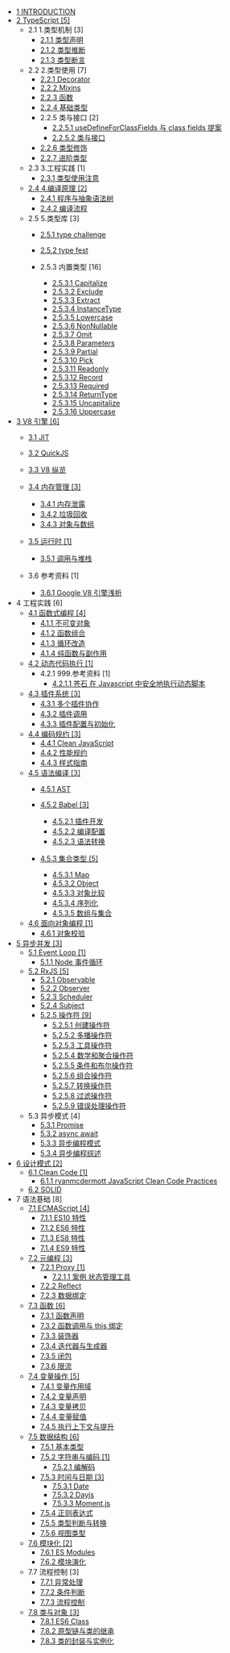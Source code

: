   - [1 INTRODUCTION](/INTRODUCTION.md)
  - [2 TypeScript [5]](/TypeScript/README.md)
    - 2.1 1.类型机制 [3]
      - [2.1.1 类型声明](/TypeScript/1.类型机制/类型声明.md)
      - [2.1.2 类型推断](/TypeScript/1.类型机制/类型推断.md)
      - [2.1.3 类型断言](/TypeScript/1.类型机制/类型断言.md)
    - 2.2 2.类型使用 [7]
      - [2.2.1 Decorator](/TypeScript/2.类型使用/Decorator.md)
      - [2.2.2 Mixins](/TypeScript/2.类型使用/Mixins.md)
      - [2.2.3 函数](/TypeScript/2.类型使用/函数.md)
      - [2.2.4 基础类型](/TypeScript/2.类型使用/基础类型.md)
      - 2.2.5 类与接口 [2]
        - [2.2.5.1 useDefineForClassFields 与 class fields 提案](/TypeScript/2.类型使用/类与接口/useDefineForClassFields%20与%20class-fields%20提案.md)
        - [2.2.5.2 类与接口](/TypeScript/2.类型使用/类与接口/类与接口.md)
      - [2.2.6 类型修饰](/TypeScript/2.类型使用/类型修饰.md)
      - [2.2.7 进阶类型](/TypeScript/2.类型使用/进阶类型.md)
    - 2.3 3.工程实践 [1]
      - [2.3.1 类型使用注意](/TypeScript/3.工程实践/类型使用注意.md)
    - [2.4 4.编译原理 [2]](/TypeScript/4.编译原理/README.md)
      - [2.4.1 程序与抽象语法树](/TypeScript/4.编译原理/程序与抽象语法树.md)
      - [2.4.2 编译流程](/TypeScript/4.编译原理/编译流程.md)
    - 2.5 5.类型库 [3]
      - [2.5.1 type challenge](/TypeScript/5.类型库/type-challenge/README.md)
        
      - [2.5.2 type fest](/TypeScript/5.类型库/type-fest/README.md)
        
      - 2.5.3 内置类型 [16]
        - [2.5.3.1 Capitalize](/TypeScript/5.类型库/内置类型/Capitalize.md)
        - [2.5.3.2 Exclude](/TypeScript/5.类型库/内置类型/Exclude.md)
        - [2.5.3.3 Extract](/TypeScript/5.类型库/内置类型/Extract.md)
        - [2.5.3.4 InstanceType](/TypeScript/5.类型库/内置类型/InstanceType.md)
        - [2.5.3.5 Lowercase](/TypeScript/5.类型库/内置类型/Lowercase.md)
        - [2.5.3.6 NonNullable](/TypeScript/5.类型库/内置类型/NonNullable.md)
        - [2.5.3.7 Omit](/TypeScript/5.类型库/内置类型/Omit.md)
        - [2.5.3.8 Parameters](/TypeScript/5.类型库/内置类型/Parameters.md)
        - [2.5.3.9 Partial](/TypeScript/5.类型库/内置类型/Partial.md)
        - [2.5.3.10 Pick](/TypeScript/5.类型库/内置类型/Pick.md)
        - [2.5.3.11 Readonly](/TypeScript/5.类型库/内置类型/Readonly.md)
        - [2.5.3.12 Record](/TypeScript/5.类型库/内置类型/Record.md)
        - [2.5.3.13 Required](/TypeScript/5.类型库/内置类型/Required.md)
        - [2.5.3.14 ReturnType](/TypeScript/5.类型库/内置类型/ReturnType.md)
        - [2.5.3.15 Uncapitalize](/TypeScript/5.类型库/内置类型/Uncapitalize.md)
        - [2.5.3.16 Uppercase](/TypeScript/5.类型库/内置类型/Uppercase.md)
  - [3 V8 引擎 [6]](/V8%20引擎/README.md)
    - [3.1 JIT](/V8%20引擎/JIT/README.md)
      
    - [3.2 QuickJS](/V8%20引擎/QuickJS/README.md)
      
    - [3.3 V8 纵览](/V8%20引擎/V8%20纵览.md)
    - [3.4 内存管理 [3]](/V8%20引擎/内存管理/README.md)
      - [3.4.1 内存泄露](/V8%20引擎/内存管理/内存泄露.md)
      - [3.4.2 垃圾回收](/V8%20引擎/内存管理/垃圾回收.md)
      - [3.4.3 对象与数组](/V8%20引擎/内存管理/对象与数组.md)
    - [3.5 运行时 [1]](/V8%20引擎/运行时/README.md)
      - [3.5.1 调用与堆栈](/V8%20引擎/运行时/调用与堆栈.md)
    - 3.6 参考资料 [1]
      - [3.6.1 Google V8 引擎浅析](/V8%20引擎/.more/2021-Google%20V8%20引擎浅析.md)
  - 4 工程实践 [6]
    - [4.1 函数式编程 [4]](/工程实践/函数式编程/README.md)
      - [4.1.1 不可变对象](/工程实践/函数式编程/不可变对象.md)
      - [4.1.2 函数组合](/工程实践/函数式编程/函数组合.md)
      - [4.1.3 循环改造](/工程实践/函数式编程/循环改造.md)
      - [4.1.4 纯函数与副作用](/工程实践/函数式编程/纯函数与副作用.md)
    - [4.2 动态代码执行 [1]](/工程实践/动态代码执行/README.md)
      - 4.2.1 999.参考资料 [1]
        - [4.2.1.1 苍石 在 Javascript 中安全地执行动态脚本](/工程实践/动态代码执行/999.参考资料/2021-苍石-在%20Javascript%20中安全地执行动态脚本.md)
    - [4.3 插件系统 [3]](/工程实践/插件系统/README.md)
      - [4.3.1 多个插件协作](/工程实践/插件系统/多个插件协作.md)
      - [4.3.2 插件调用](/工程实践/插件系统/插件调用.md)
      - [4.3.3 插件配置与初始化](/工程实践/插件系统/插件配置与初始化.md)
    - [4.4 编码规约 [3]](/工程实践/编码规约/README.md)
      - [4.4.1 Clean JavaScript](/工程实践/编码规约/Clean%20JavaScript.md)
      - [4.4.2 性能规约](/工程实践/编码规约/性能规约.md)
      - [4.4.3 样式指南](/工程实践/编码规约/样式指南.md)
    - [4.5 语法编译 [3]](/工程实践/语法编译/README.md)
      - [4.5.1 AST](/工程实践/语法编译/AST/README.md)
        
      - [4.5.2 Babel [3]](/工程实践/语法编译/Babel/README.md)
        - [4.5.2.1 插件开发](/工程实践/语法编译/Babel/插件开发.md)
        - [4.5.2.2 编译配置](/工程实践/语法编译/Babel/编译配置.md)
        - [4.5.2.3 语法转换](/工程实践/语法编译/Babel/语法转换.md)
      - [4.5.3 集合类型 [5]](/工程实践/语法编译/集合类型/README.md)
        - [4.5.3.1 Map](/工程实践/语法编译/集合类型/Map.md)
        - [4.5.3.2 Object](/工程实践/语法编译/集合类型/Object.md)
        - [4.5.3.3 对象比较](/工程实践/语法编译/集合类型/对象比较.md)
        - [4.5.3.4 序列化](/工程实践/语法编译/集合类型/序列化.md)
        - [4.5.3.5 数组与集合](/工程实践/语法编译/集合类型/数组与集合.md)
    - [4.6 面向对象编程 [1]](/工程实践/面向对象编程/README.md)
      - [4.6.1 对象校验](/工程实践/面向对象编程/对象校验.md)
  - [5 异步并发 [3]](/异步并发/README.md)
    - [5.1 Event Loop [1]](/异步并发/Event%20Loop/README.md)
      - [5.1.1 Node 事件循环](/异步并发/Event%20Loop/Node%20事件循环.md)
    - [5.2 RxJS [5]](/异步并发/RxJS/README.md)
      - [5.2.1 Observable](/异步并发/RxJS/Observable.md)
      - [5.2.2 Observer](/异步并发/RxJS/Observer.md)
      - [5.2.3 Scheduler](/异步并发/RxJS/Scheduler.md)
      - [5.2.4 Subject](/异步并发/RxJS/Subject.md)
      - [5.2.5 操作符 [9]](/异步并发/RxJS/操作符/README.md)
        - [5.2.5.1 创建操作符](/异步并发/RxJS/操作符/创建操作符.md)
        - [5.2.5.2 多播操作符](/异步并发/RxJS/操作符/多播操作符.md)
        - [5.2.5.3 工具操作符](/异步并发/RxJS/操作符/工具操作符.md)
        - [5.2.5.4 数学和聚合操作符](/异步并发/RxJS/操作符/数学和聚合操作符.md)
        - [5.2.5.5 条件和布尔操作符](/异步并发/RxJS/操作符/条件和布尔操作符.md)
        - [5.2.5.6 组合操作符](/异步并发/RxJS/操作符/组合操作符.md)
        - [5.2.5.7 转换操作符](/异步并发/RxJS/操作符/转换操作符.md)
        - [5.2.5.8 过滤操作符](/异步并发/RxJS/操作符/过滤操作符.md)
        - [5.2.5.9 错误处理操作符](/异步并发/RxJS/操作符/错误处理操作符.md)
    - 5.3 异步模式 [4]
      - [5.3.1 Promise](/异步并发/异步模式/Promise.md)
      - [5.3.2 async await](/异步并发/异步模式/async-await.md)
      - [5.3.3 异步编程模式](/异步并发/异步模式/异步编程模式.md)
      - [5.3.4 异步编程综述](/异步并发/异步模式/异步编程综述.md)
  - [6 设计模式 [2]](/设计模式/README.md)
    - [6.1 Clean Code [1]](/设计模式/Clean%20Code/README.md)
      - [6.1.1 ryanmcdermott JavaScript Clean Code Practices](/设计模式/Clean%20Code/ryanmcdermott-JavaScript%20Clean%20Code%20Practices.md)
    - [6.2 SOLID](/设计模式/SOLID.md)
  - 7 语法基础 [8]
    - [7.1 ECMAScript [4]](/语法基础/ECMAScript/README.md)
      - [7.1.1 ES10 特性](/语法基础/ECMAScript/ES10%20特性.md)
      - [7.1.2 ES6 特性](/语法基础/ECMAScript/ES6%20特性.md)
      - [7.1.3 ES8 特性](/语法基础/ECMAScript/ES8%20特性.md)
      - [7.1.4 ES9 特性](/语法基础/ECMAScript/ES9%20特性.md)
    - [7.2 元编程 [3]](/语法基础/元编程/README.md)
      - [7.2.1 Proxy [1]](/语法基础/元编程/Proxy/README.md)
        - [7.2.1.1 案例 状态管理工具](/语法基础/元编程/Proxy/案例-状态管理工具.md)
      - [7.2.2 Reflect](/语法基础/元编程/Reflect.md)
      - [7.2.3 数据绑定](/语法基础/元编程/数据绑定.md)
    - [7.3 函数 [6]](/语法基础/函数/README.md)
      - [7.3.1 函数声明](/语法基础/函数/函数声明.md)
      - [7.3.2 函数调用与 this 绑定](/语法基础/函数/函数调用与%20this%20绑定.md)
      - [7.3.3 装饰器](/语法基础/函数/装饰器.md)
      - [7.3.4 迭代器与生成器](/语法基础/函数/迭代器与生成器.md)
      - [7.3.5 闭包](/语法基础/函数/闭包.md)
      - [7.3.6 限流](/语法基础/函数/限流.md)
    - [7.4 变量操作 [5]](/语法基础/变量操作/README.md)
      - [7.4.1 变量作用域](/语法基础/变量操作/变量作用域.md)
      - [7.4.2 变量声明](/语法基础/变量操作/变量声明.md)
      - [7.4.3 变量拷贝](/语法基础/变量操作/变量拷贝.md)
      - [7.4.4 变量赋值](/语法基础/变量操作/变量赋值.md)
      - [7.4.5 执行上下文与提升](/语法基础/变量操作/执行上下文与提升.md)
    - [7.5 数据结构 [6]](/语法基础/数据结构/README.md)
      - [7.5.1 基本类型](/语法基础/数据结构/基本类型.md)
      - [7.5.2 字符串与编码 [1]](/语法基础/数据结构/字符串与编码/README.md)
        - [7.5.2.1 编解码](/语法基础/数据结构/字符串与编码/编解码.md)
      - [7.5.3 时间与日期 [3]](/语法基础/数据结构/时间与日期/README.md)
        - [7.5.3.1 Date](/语法基础/数据结构/时间与日期/Date.md)
        - [7.5.3.2 Dayjs](/语法基础/数据结构/时间与日期/Dayjs.md)
        - [7.5.3.3 Moment.js](/语法基础/数据结构/时间与日期/Moment.js.md)
      - [7.5.4 正则表达式](/语法基础/数据结构/正则表达式.md)
      - [7.5.5 类型判断与转换](/语法基础/数据结构/类型判断与转换.md)
      - [7.5.6 视图类型](/语法基础/数据结构/视图类型.md)
    - [7.6 模块化 [2]](/语法基础/模块化/README.md)
      - [7.6.1 ES Modules](/语法基础/模块化/ES%20Modules.md)
      - [7.6.2 模块演化](/语法基础/模块化/模块演化.md)
    - 7.7 流程控制 [3]
      - [7.7.1 异常处理](/语法基础/流程控制/异常处理.md)
      - [7.7.2 条件判断](/语法基础/流程控制/条件判断.md)
      - [7.7.3 流程控制](/语法基础/流程控制/流程控制.md)
    - [7.8 类与对象 [3]](/语法基础/类与对象/README.md)
      - [7.8.1 ES6 Class](/语法基础/类与对象/ES6%20Class.md)
      - [7.8.2 原型链与类的继承](/语法基础/类与对象/原型链与类的继承.md)
      - [7.8.3 类的封装与实例化](/语法基础/类与对象/类的封装与实例化.md)